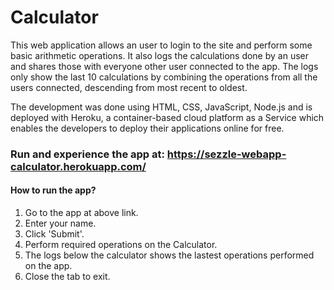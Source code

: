 # Calculator

This web application allows an user to login to the site and perform some basic arithmetic operations. It also logs the calculations done by an user and shares those with everyone other user connected to the app. The logs only show the last 10 calculations by combining the operations from all the users connected, descending from most recent to oldest. 

The development was done using HTML, CSS, JavaScript, Node.js and is deployed with Heroku, a container-based cloud platform as a Service which enables the developers to deploy their applications online for free.

### Run and experience the app at: https://sezzle-webapp-calculator.herokuapp.com/

#### How to run the app?

  1. Go to the app at above link.
  2. Enter your name.
  3. Click 'Submit'.
  4. Perform required operations on the Calculator.
  5. The logs below the calculator shows the lastest operations performed on the app.
  6. Close the tab to exit.
